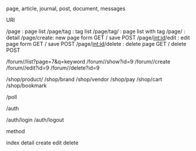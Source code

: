 page, article, journal, post, document, messages



URI

/page : page list
/page/tag : tag list
/page/tag/<slug> : page list with tag
/page/<slug> : detail
/page/create: new page form GET / save POST
/page/<int:id>/edit : edit page form GET / save POST
/page/<int:id>/delete : delete page GET / delete POST

/forum/<name>/list?page=7&q=keyword
/forum/<name>/show?id=9
/forum/<name>/create
/forum/<name>/edit?id=9
/forum/<name>/delete?id=9

/shop/product/<slug>
/shop/brand
/shop/vendor
/shop/pay
/shop/cart
/shop/bookmark

/poll

/auth

/auth/login
/auth/logout


method

index
detail
create
edit
delete
